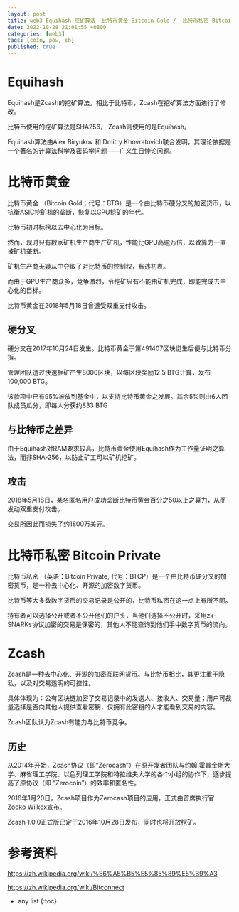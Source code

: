 ```yaml
---
layout: post
title: web3 Equihash 挖矿算法  比特币黄金 Bitcoin Gold /  比特币私密 Bitcoin Private / Zcash
date: 2022-10-28 21:01:55 +0800
categories: [web3]
tags: [coin, pow, sh]
published: true
---
```


# Equihash

Equihash是Zcash的挖矿算法。相比于比特币，Zcash在挖矿算法方面进行了修改。

比特币使用的挖矿算法是SHA256， Zcash则使用的是Equihash。

Equihash算法由Alex Biryukov 和 Dmitry Khovratovich联合发明，其理论依据是一个著名的计算法科学及密码学问题——广义生日悖论问题。

# 比特币黄金

比特币黄金 （Bitcoin Gold；代号：BTG）是一个由比特币硬分叉的加密货币，以抗衡ASIC挖矿机的垄断，恢复以GPU挖矿的年代。

比特币初时标榜以去中心化为目标。

然而，现时只有数家矿机生产商生产矿机，性能比GPU高逾万倍，以致算力一直被矿机垄断。

矿机生产商无疑从中夺取了对比特币的控制权，有违初衷。

而由于GPU生产商众多，竞争激烈，令挖矿只有不能由矿机完成，即能完成去中心化的目标。

比特币黄金在2018年5月18日曾遭受双重支付攻击。

## 硬分叉

硬分叉在2017年10月24日发生。比特币黄金于第491407区块誔生后便与比特币分拆。

管理团队透过快速掘矿产生8000区块，以每区块奖励12.5 BTG计算，发布100,000 BTG。

该款项中已有95%被放到基金中，以支持比特币黄金之发展。其余5%则由6人团队成员瓜分，即每人分获约833 BTG

## 与比特币之差异

由于Equihash对RAM要求较高，比特币黄金使用Equihash作为工作量证明之算法，而非SHA-256，以防止矿工可以矿机挖矿。

## 攻击

2018年5月18日，某名匿名用户成功垄断比特币黄金百分之50以上之算力，从而发动双重支付攻击。

交易所因此而损失了约1800万美元。

# 比特币私密 Bitcoin Private

比特币私密 （英语：Bitcoin Private, 代号：BTCP）是一个由比特币硬分叉的加密货币，是一种去中心化、开源的加密数字货币。

比特币等大多数数字货币的交易记录是公开的，比特币私密在这一点上有所不同。

持有者可以选择公开或者不公开他们的户头，当他们选择不公开时，采用zk-SNARKs协议加密的交易是保密的，其他人不能查询到他们手中数字货币的流向。

# Zcash

Zcash是一种去中心化、开源的加密互联网货币。与比特币相比，其更注重于隐私，以及对交易透明的可控性。

具体体现为：公有区块链加密了交易记录中的发送人、接收人、交易量；用户可裁量选择是否向其他人提供查看密钥，仅拥有此密钥的人才能看到交易的内容。

Zcash团队认为Zcash有能力与比特币竞争。

## 历史

从2014年开始，Zcash协议（即“Zerocash”）在原开发者团队与约翰·霍普金斯大学、麻省理工学院、以色列理工学院和特拉维夫大学的各个小组的协作下，逐步提高了原协议（即 “Zerocoin”）的效率和匿名性。

2016年1月20日，Zcash项目作为Zerocash项目的应用，正式由首席执行官Zooko Wilkox宣布。

Zcash 1.0.0正式版已定于2016年10月28日发布，同时也将开放挖矿。

# 参考资料

https://zh.wikipedia.org/wiki/%E6%A5%B5%E5%85%89%E5%B9%A3

https://zh.wikipedia.org/wiki/Bitconnect

* any list
{:toc}